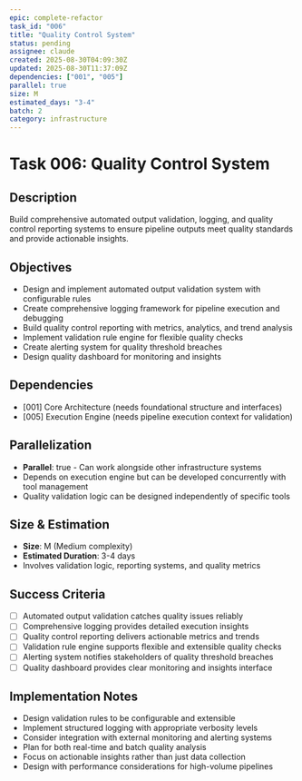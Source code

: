 ```yaml
---
epic: complete-refactor
task_id: "006"
title: "Quality Control System"
status: pending
assignee: claude
created: 2025-08-30T04:09:30Z
updated: 2025-08-30T11:37:09Z
dependencies: ["001", "005"]
parallel: true
size: M
estimated_days: "3-4"
batch: 2
category: infrastructure
---
```


# Task 006: Quality Control System

## Description
Build comprehensive automated output validation, logging, and quality control reporting systems to ensure pipeline outputs meet quality standards and provide actionable insights.

## Objectives
- Design and implement automated output validation system with configurable rules
- Create comprehensive logging framework for pipeline execution and debugging
- Build quality control reporting with metrics, analytics, and trend analysis
- Implement validation rule engine for flexible quality checks
- Create alerting system for quality threshold breaches
- Design quality dashboard for monitoring and insights

## Dependencies
- [001] Core Architecture (needs foundational structure and interfaces)
- [005] Execution Engine (needs pipeline execution context for validation)

## Parallelization
- **Parallel**: true - Can work alongside other infrastructure systems
- Depends on execution engine but can be developed concurrently with tool management
- Quality validation logic can be designed independently of specific tools

## Size & Estimation
- **Size**: M (Medium complexity)
- **Estimated Duration**: 3-4 days
- Involves validation logic, reporting systems, and quality metrics

## Success Criteria
- [ ] Automated output validation catches quality issues reliably
- [ ] Comprehensive logging provides detailed execution insights
- [ ] Quality control reporting delivers actionable metrics and trends
- [ ] Validation rule engine supports flexible and extensible quality checks
- [ ] Alerting system notifies stakeholders of quality threshold breaches
- [ ] Quality dashboard provides clear monitoring and insights interface

## Implementation Notes
- Design validation rules to be configurable and extensible
- Implement structured logging with appropriate verbosity levels
- Consider integration with external monitoring and alerting systems
- Plan for both real-time and batch quality analysis
- Focus on actionable insights rather than just data collection
- Design with performance considerations for high-volume pipelines